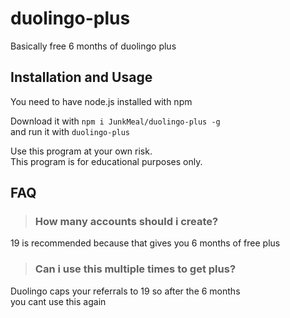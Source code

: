 # duolingo-plus
Basically free 6 months of duolingo plus

## Installation and Usage
You need to have node.js installed with npm  

Download it with `npm i JunkMeal/duolingo-plus -g`  
and run it with `duolingo-plus`  

Use this program at your own risk.  
This program is for educational purposes only.
## FAQ
> ### How many accounts should i create?  

19 is recommended because that gives you 6 months of 
free plus

> ### Can i use this multiple times to get plus?

Duolingo caps your referrals to 19 so after the 6 months  
you cant use this again

